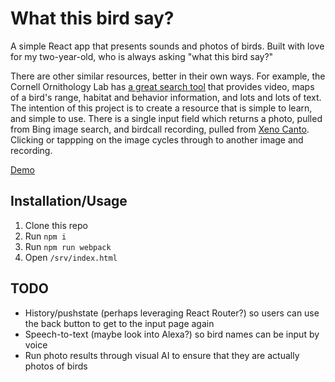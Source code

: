 # What this bird say?
A simple React app that presents sounds and photos of birds. Built with love for my two-year-old, who is always asking "what this bird say?"

There are other similar resources, better in their own ways. For example, the Cornell Ornithology Lab has [a great search tool](https://www.allaboutbirds.org/) that provides video, maps of a bird's range, habitat and behavior information, and lots and lots of text. The intention of this project is to create a resource that is simple to learn, and simple to use. There is a single input field which returns a photo, pulled from Bing image search, and birdcall recording, pulled from [Xeno Canto](http://www.xeno-canto.org/). Clicking or tappping on the image cycles through to another image and recording.

[Demo](https://drouhard.github.io/what-this-bird-say/)

## Installation/Usage
1. Clone this repo
2. Run `npm i`
3. Run `npm run webpack`
4. Open `/srv/index.html`

## TODO
* History/pushstate (perhaps leveraging React Router?) so users can use the back button to get to the input page again
* Speech-to-text (maybe look into Alexa?) so bird names can be input by voice
* Run photo results through visual AI to ensure that they are actually photos of birds